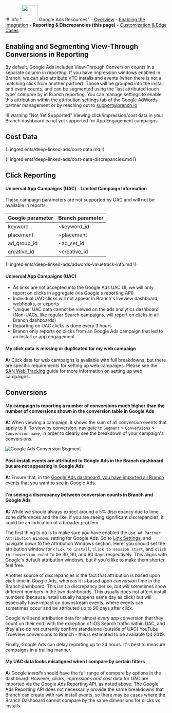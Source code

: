 !!! info "<img src="../../../_assets/img/pages/deep-linked-ads/google/google-ads-logo.png" width="50"/> Google Ads Resources"
		- [Overview](/deep-linked-ads/google-ads-overview/)
		- [Enabling the Integration](/deep-linked-ads/google-ads-setup/)
		- **Reporting & Discrepancies (this page)**
		- [Customization & Edge Cases](/deep-linked-ads/google-ads-customization/)

## Enabling and Segmenting View-Through Conversions in Reporting

By default, Google Ads includes View-Through Conversion counts in a separate column in reporting. If you have impression windows enabled in Branch, we can also attribute VTC installs and events (when there is not a matching click from another partner). Those will be grouped into the install and event counts, and can be segmented using the 'last attributed touch type' compare by in Branch reporting. You can manage settings to enable this attribution within the attribution settings tab of the Google AdWords partner management or by reaching out to support@branch.io

!!! warning "Not Yet Supported"
	Viewing click/impression/cost data in your Branch dashboard is not yet supported for App Engagement campaigns.

## Cost Data

{! ingredients/deep-linked-ads/cost-data.md !}

{! ingredients/deep-linked-ads/cost-data-discrepancies.md !}

## Click Reporting

#### Universal App Campaigns (UAC) - Limited Campaign Information
These campaign parameters are not supported by UAC and will not be available in reports:

Google parameter | Branch parameter
--- | ---
keyword | ~keyword_id
placement | ~placement
ad_group_id | ~ad_set_id
creative_id | ~creative_id

{! ingredients/deep-linked-ads/adwords-valuetrack-info.md !}

#### Universal App Campaigns (UAC)
- As links are not accepted into the Google Ads UAC UI, we will only report on clicks in aggregate (via Google's reporting API)
- Individual UAC clicks will not appear in Branch's liveview dashboard, webhooks, or exports
- 'Unique' UAC data cannot be viewed on the ads analytics dashboard (Non-UACs, like regular Search campaigns, will report on clicks in all Branch dashboards)
- Reporting on UAC clicks is done every 3 hours
- Branch only reports on clicks from an Google Ads campaign that led to an install or app engagement

#### My click data is missing or duplicated for my web campaign

**A:** Click data for web campaigns is available with full breakdowns, but there are specific requirements for setting up web campaigns. Please see the [SAN Web Tracking](/deep-linked-ads/san-web-tracking) guide for more information on setting up web campaigns.

## Conversions

#### My campaign is reporting a number of conversions much higher than the number of conversions shown in the conversion table in Google Ads

**A:** When viewing a campaign, it shows the sum of all conversion events that apply to it. To view by conversion, navigate to `Segment` > `Conversions` > `Conversion name`, in order to clearly see the breakdown of your campaign's conversions.

<img src="/_assets/img/pages/deep-linked-ads/google-conversions/conversion-segment.png" alt="Google Ads Conversion Segment" class="center">

#### Post-install events are attributed to Google Ads in the Branch dashboard but are not appearing in Google Ads

**A:** Ensure that, in the [Google Ads dashboard, you have imported all Branch events](/deep-linked-ads/google-ads-overview/#import-events-in-adwords) that you want to see in Google Ads.

#### I'm seeing a discrepancy between conversion counts in Branch and Google Ads

**A:** While we should always expect around a 5% discrepancy due to time zone differences and the like, if you are seeing significant discrepancies, it could be an indication of a broader problem.

The first thing to do is to make sure you have enabled the `Use Ad Partner Attribution Windows` setting for Google Ads. Go to [Link Settings](https://dashboard.branch.io/ads/partner-management/a_google_adwords?tab=attribution_windows), and navigate down to the Attribution Windows section. Here, you should set the attribution window for `click to install`, `click to session start`, and `click to conversion event` to be 30, 90, and 90 days respectively. This aligns with Google's default attribution windows, but if you'd like to make them shorter, feel free.

Another source of discrepancies is the fact that attribution is based upon *click* time in Google Ads, whereas it is based upon *conversion* time in the Branch dashboard. This isn't a discrepancy per se, but will sometimes show different numbers in the two dashboards. This usually does not affect install numbers (because install usually happens same day as click) but will especially have impact on downstream events, where events can sometimes occur and be attributed up to 90 days after click.

Google will send attribution data for almost every app conversion that they count on their end, with the exception of iOS Search traffic within UAC, and they also do not currently confirm standalone (outside of UAC) YouTube TrueView conversions to Branch - this is estimated to be available Q4 2019.

Finally, Google Ads can delay reporting up to 24 hours. It's best to measure campaigns in a trailing manner.

#### My UAC data looks misaligned when I compare by certain filters

**A:** Google _installs_ should have the full range of compare by options in the dashboard. However, _clicks, impressions and cost_ data for UAC are imported via the Google Ads Reporting API, as noted above. The Google Ads Reporting API does not necessarily provide the same breakdowns that Branch can create with raw install events, so there may be cases where the Branch Dashboard cannot compare by the same dimensions for clicks vs installs.

